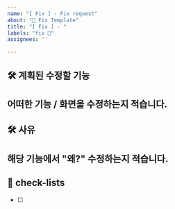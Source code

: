```yaml
---
name: "[ Fix ] - Fix request"
about: "🐛 Fix Template"
title: "[ Fix ] - "
labels: "fix 🐛"
assignees: ''

---
```


## 🛠️ 계획된 수정할 기능
어떠한 기능 / 화면을 수정하는지 적습니다.
- 

## 🛠 사유
해당 기능에서 "왜?" 수정하는지 적습니다.
-

## 📝 check-lists
- [ ]
